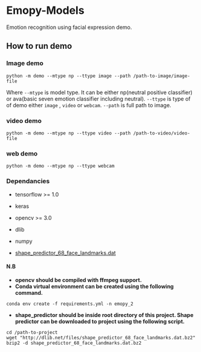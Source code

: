# Emopy-Models

Emotion recognition using facial expression demo.

## How to run demo
### Image demo

```
python -m demo --mtype np --ttype image --path /path-to-image/image-file 
```
Where ```--mtype``` is model type. It can be either np(neutral positive classifier) or ava(basic seven emotion classifier including neutral). ```--ttype``` is type of of demo either ```image``` , ```video``` or ```webcam```. ```--path``` is full path to image. 

### video demo
```
python -m demo --mtype np --ttype video --path /path-to-video/video-file 
```
### web demo
```
python -m demo --mtype np --ttype webcam 
```

### Dependancies

* tensorflow >= 1.0
* keras
* opencv >= 3.0
* dlib 
* numpy

* [shape_predictor_68_face_landmarks.dat][sp]

#### N.B

* **opencv should be compiled with ffmpeg support.**
* **Conda virtual environment can be created using the following command.**

 ```
 conda env create -f requirements.yml -n emopy_2
 ```
* **shape_predictor should be inside root directory of this project. Shape predictor can be downloaded to project using the following script.**
```
cd /path-to-project
wget "http://dlib.net/files/shape_predictor_68_face_landmarks.dat.bz2"
bzip2 -d shape_predictor_68_face_landmarks.dat.bz2
```

 [sp]: http://dlib.net/files/shape_predictor_68_face_landmarks.dat.bz2
